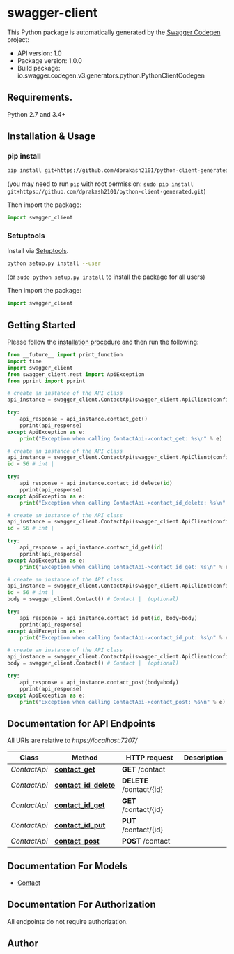 # swagger-client


This Python package is automatically generated by the [Swagger Codegen](https://github.com/swagger-api/swagger-codegen) project:

- API version: 1.0
- Package version: 1.0.0
- Build package: io.swagger.codegen.v3.generators.python.PythonClientCodegen

## Requirements.

Python 2.7 and 3.4+

## Installation & Usage
### pip install



```sh
pip install git+https://github.com/dprakash2101/python-client-generated.git
```
(you may need to run `pip` with root permission: `sudo pip install git+https://github.com/dprakash2101/python-client-generated.git`)

Then import the package:
```python
import swagger_client 
```

### Setuptools

Install via [Setuptools](http://pypi.python.org/pypi/setuptools).

```sh
python setup.py install --user
```
(or `sudo python setup.py install` to install the package for all users)

Then import the package:
```python
import swagger_client
```

## Getting Started

Please follow the [installation procedure](#installation--usage) and then run the following:

```python
from __future__ import print_function
import time
import swagger_client
from swagger_client.rest import ApiException
from pprint import pprint

# create an instance of the API class
api_instance = swagger_client.ContactApi(swagger_client.ApiClient(configuration))

try:
    api_response = api_instance.contact_get()
    pprint(api_response)
except ApiException as e:
    print("Exception when calling ContactApi->contact_get: %s\n" % e)

# create an instance of the API class
api_instance = swagger_client.ContactApi(swagger_client.ApiClient(configuration))
id = 56 # int | 

try:
    api_response = api_instance.contact_id_delete(id)
    pprint(api_response)
except ApiException as e:
    print("Exception when calling ContactApi->contact_id_delete: %s\n" % e)

# create an instance of the API class
api_instance = swagger_client.ContactApi(swagger_client.ApiClient(configuration))
id = 56 # int | 

try:
    api_response = api_instance.contact_id_get(id)
    pprint(api_response)
except ApiException as e:
    print("Exception when calling ContactApi->contact_id_get: %s\n" % e)

# create an instance of the API class
api_instance = swagger_client.ContactApi(swagger_client.ApiClient(configuration))
id = 56 # int | 
body = swagger_client.Contact() # Contact |  (optional)

try:
    api_response = api_instance.contact_id_put(id, body=body)
    pprint(api_response)
except ApiException as e:
    print("Exception when calling ContactApi->contact_id_put: %s\n" % e)

# create an instance of the API class
api_instance = swagger_client.ContactApi(swagger_client.ApiClient(configuration))
body = swagger_client.Contact() # Contact |  (optional)

try:
    api_response = api_instance.contact_post(body=body)
    pprint(api_response)
except ApiException as e:
    print("Exception when calling ContactApi->contact_post: %s\n" % e)
```

## Documentation for API Endpoints

All URIs are relative to *https://localhost:7207/*

Class | Method | HTTP request | Description
------------ | ------------- | ------------- | -------------
*ContactApi* | [**contact_get**](docs/ContactApi.md#contact_get) | **GET** /contact | 
*ContactApi* | [**contact_id_delete**](docs/ContactApi.md#contact_id_delete) | **DELETE** /contact/{id} | 
*ContactApi* | [**contact_id_get**](docs/ContactApi.md#contact_id_get) | **GET** /contact/{id} | 
*ContactApi* | [**contact_id_put**](docs/ContactApi.md#contact_id_put) | **PUT** /contact/{id} | 
*ContactApi* | [**contact_post**](docs/ContactApi.md#contact_post) | **POST** /contact | 

## Documentation For Models

 - [Contact](docs/Contact.md)

## Documentation For Authorization

 All endpoints do not require authorization.


## Author


